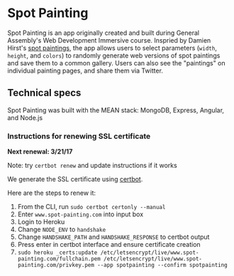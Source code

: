 # Spot Painting

Spot Painting is an app originally created and built during General Assembly's Web Development Immersive course. Inspried by Damien Hirst's [spot paintings](http://www.damienhirst.com/artworks/catalogue?category=1), the app allows users to select parameters (`width`, `height`, and `colors`) to randomly generate web versions of spot paintings and save them to a common gallery. Users can also see the "paintings" on individual painting pages, and share them via Twitter.

## Technical specs
Spot Painting was built with the MEAN stack: MongoDB, Express, Angular, and Node.js


### Instructions for renewing SSL certificate
**Next renewal: 3/21/17**

Note: try `certbot renew` and update instructions if it works

We generate the SSL certificate using [certbot](https://certbot.eff.org/).

Here are the steps to renew it:

1. From the CLI, run `sudo certbot certonly --manual`
2. Enter `www.spot-painting.com` into input box
3. Login to Heroku
4. Change `NODE_ENV` to `handshake`
5. Change `HANDSHAKE_PATH` and `HANDSHAKE_RESPONSE` to certbot output
6. Press enter in certbot interface and ensure certificate creation
7. `sudo heroku _certs:update /etc/letsencrypt/live/www.spot-painting.com/fullchain.pem /etc/letsencrypt/live/www.spot-painting.com/privkey.pem --app spotpainting --confirm spotpainting`

